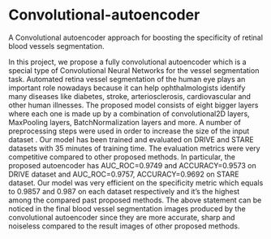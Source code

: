 # Convolutional-autoencoder
A Convolutional autoencoder approach for boosting the specificity of retinal blood vessels segmentation.

In this project, we propose a fully convolutional autoencoder which is a special type of Convolutional Neural Networks for the vessel segmentation task. Automated retina vessel segmentation of the human eye plays an important role nowadays because it can help ophthalmologists identify many diseases like diabetes, stroke, arteriosclerosis, cardiovascular and other human illnesses. The proposed model consists of eight bigger layers where each one is made up by a combination of convolutional2D layers, MaxPooling layers, BatchNormalization layers and more. A number of preprocessing steps were used in order to increase the size of the input dataset . Our model has been trained and evaluated on DRIVE and STARE datasets with 35 minutes of training time. The evaluation metrics were very competitive compared to other proposed methods. In particular, the proposed autoencoder has AUC_ROC=0.9749 and ACCURACY=0.9573 on DRIVE dataset and AUC_ROC=0.9757, ACCURACY=0.9692 on STARE dataset. Our model was very efficient on the specificity metric which equals to 0.9857 and 0.987 on each dataset respectively and it’s the highest among the compared past proposed methods. The above statement can be noticed in the final blood vessel segmentation images produced by the convolutional autoencoder since they are more accurate, sharp and noiseless compared to the result images of other proposed methods.
